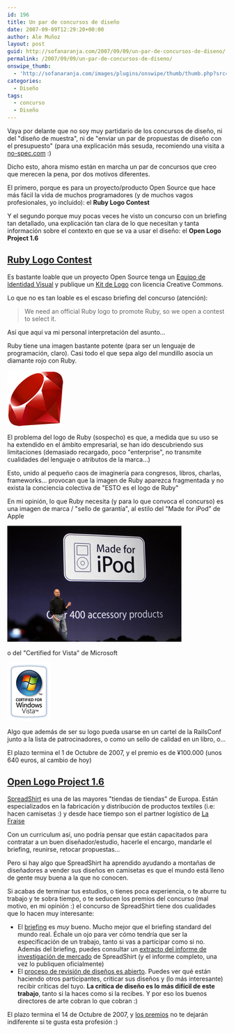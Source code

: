 ```yaml
---
id: 196
title: Un par de concursos de diseño
date: 2007-09-09T12:29:20+00:00
author: Ale Muñoz
layout: post
guid: http://sofanaranja.com/2007/09/09/un-par-de-concursos-de-diseno/
permalink: /2007/09/09/un-par-de-concursos-de-diseno/
onswipe_thumb:
  - 'http://sofanaranja.com/images/plugins/onswipe/thumb/thumb.php?src=/images/2007/09/ruby-logo-128.png&amp;w=600&amp;h=800&amp;zc=1&amp;q=75&amp;f=0'
categories:
  - Diseño
tags:
  - concurso
  - Diseño
---
```

Vaya por delante que no soy muy partidario de los concursos de diseño, ni del "diseño de muestra", ni de "enviar un par de propuestas de diseño con el presupuesto" (para una explicación más sesuda, recomiendo una visita a [no-spec.com](http://www.no-spec.com/articles/ten-reasons/) :)

Dicho esto, ahora mismo están en marcha un par de concursos que creo que merecen la pena, por dos motivos diferentes.

El primero, porque es para un proyecto/producto Open Source que hace más fácil la vida de muchos programadores (y de muchos vagos profesionales, yo incluido): el **Ruby Logo Contest**

Y el segundo porque muy pocas veces he visto un concurso con un briefing tan detallado, una explicación tan clara de lo que necesitan y tanta información sobre el contexto en que se va a usar el diseño: el **Open Logo Project 1.6**

## [Ruby Logo Contest](http://www.ruby-assn.org/logo-contest.html.en)

Es bastante loable que un proyecto Open Source tenga un [Equipo de Identidad Visual](http://rubyidentity.org/) y publique un [Kit de Logo](http://rubyidentity.org/ruby-logo-kit.zip) con licencia Creative Commons.

Lo que no es tan loable es el escaso briefing del concurso (atención):

> We need an official Ruby logo to promote Ruby, so we open a contest to select it.

Así que aquí va mi personal interpretación del asunto...

Ruby tiene una imagen bastante potente (para ser un lenguaje de programación, claro). Casi todo el que sepa algo del mundillo asocia un diamante rojo con Ruby.

<img src="/images/2007/09/ruby-logo-128.png" alt="ruby_logo_128.png" border="0" width="128" height="128" />

El problema del logo de Ruby (sospecho) es que, a medida que su uso se ha extendido en el ámbito empresarial, se han ido descubriendo sus limitaciones (demasiado recargado, poco "enterprise", no transmite cualidades del lenguaje o atributos de la marca...)

Esto, unido al pequeño caos de imaginería para congresos, libros, charlas, frameworks... provocan que la imagen de Ruby aparezca fragmentada y no exista la conciencia colectiva de "ESTO es el logo de Ruby"

En mi opinión, lo que Ruby necesita (y para lo que convoca el concurso) es una imagen de marca / "sello de garantía", al estilo del "Made for iPod" de Apple

<img src="/images/2007/09/made-for-ipod-logo.jpg" alt="made_for_ipod_logo.jpg" border="0" width="400" height="266" />

o del "Certified for Vista" de Microsoft

<img src="/images/2007/09/certified-for-vista-label.png" alt="certified-for-vista-label.png" border="0" width="100" height="133" />

Algo que además de ser su logo pueda usarse en un cartel de la RailsConf junto a la lista de patrocinadores, o como un sello de calidad en un libro, o...

El plazo termina el 1 de Octubre de 2007, y el premio es de ¥100.000 (unos 640 euros, al cambio de hoy)


## [Open Logo Project 1.6](http://olp.spreadshirt.net/wordpress/about/)

[SpreadShirt](http://spreadshirt.net) es una de las mayores "tiendas de tiendas" de Europa. Están especializados en la fabricación y distribución de productos textiles (i.e: hacen camisetas :) y desde hace tiempo son el partner logístico de [La Fraise](http://www.lafraise.com/)

Con un curriculum así, uno podría pensar que están capacitados para contratar a un buen diseñador/estudio, hacerle el encargo, mandarle el briefing, reunirse, retocar propuestas...

Pero si hay algo que SpreadShirt ha aprendido ayudando a montañas de diseñadores a vender sus diseños en camisetas es que el mundo está lleno de gente muy buena a la que no conocen.

Si acabas de terminar tus estudios, o tienes poca experiencia, o te aburre tu trabajo y te sobra tiempo, o te seducen los premios del concurso (mal motivo, en mi opinión :) el concurso de SpreadShirt tiene dos cualidades que lo hacen muy interesante:

- El [briefing](http://olp.spreadshirt.net/wordpress/?page_id=1533) es *muy* bueno. Mucho mejor que el briefing standard del mundo real. Échale un ojo para ver cómo tendría que ser la especificación de un trabajo, tanto si vas a participar como si no. Además del briefing, puedes consultar un [extracto del informe de investigación de mercado](http://olp.spreadshirt.net/wordpress/2007/09/05/further-insight-and-briefing/) de SpreadShirt (y el informe completo, una vez lo publiquen oficialmente)
- El [proceso de revisión de diseños es abierto](http://olp.spreadshirt.net/wordpress/category/olp16/designs/). Puedes ver qué están haciendo otros participantes, criticar sus diseños y (lo más interesante) recibir críticas del tuyo. **La crítica de diseño es lo más difícil de este trabajo**, tanto si la haces como si la recibes. Y por eso los buenos directores de arte cobran lo que cobran :)

El plazo termina el 14 de Octubre de 2007, y [los premios](http://olp.spreadshirt.net/wordpress/panel-prizes/) no te dejarán indiferente si te gusta esta profesión :)